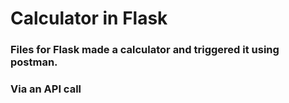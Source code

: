 # Calculator in Flask

### Files for Flask made a calculator and triggered it using postman.

### Via an API call